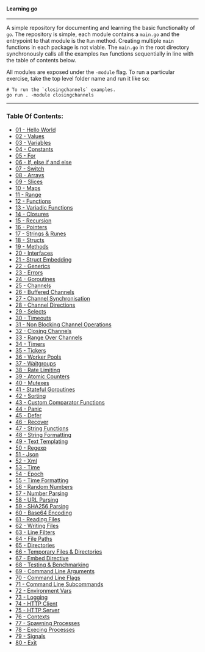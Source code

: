 #### Learning go

-----

A simple repository for documenting and learning the basic functionality of `go`.  The repository is simple,
each module contains a `main.go` and the entrypoint to that module is the `Run` method.  Creating multiple
`main` functions in each package is not viable.  The `main.go` in the root directory synchronously calls
all the examples `Run` functions sequentially in line with the table of contents below.

All modules are exposed under the `-module` flag.  To run a particular exercise, take the top level folder name
and run it like so:

```console
# To run the `closingchannels` examples.
go run . -module closingchannels
```

-----


### Table Of Contents:

* [01 - Hello World](helloworld/main.go)
* [02 - Values](values/main.go)
* [03 - Variables](variables/main.go)
* [04 - Constants](constants/main.go)
* [05 - For](forloop/main.go)
* [06 - If, else if and else](ifelse/main.go)
* [07 - Switch](switches/main.go)
* [08 - Arrays](arrays/main.go)
* [09 - Slices](slices/main.go)
* [10 - Maps](maps/main.go)
* [11 - Range](ranges/main.go)
* [12 - Functions](functions/main.go)
* [13 - Variadic Functions](variadicfunctions/main.go)
* [14 - Closures](closures/main.go)
* [15 - Recursion](recursion/main.go)
* [16 - Pointers](pointers/main.go)
* [17 - Strings & Runes](stringsrunes/main.go)
* [18 - Structs](structs/main.go)
* [19 - Methods](methods/main.go)
* [20 - Interfaces](interfaces/main.go)
* [21 - Struct Embedding](structembedding/main.go)
* [22 - Generics](generics/main.go)
* [23 - Errors](errors/main.go)
* [24 - Goroutines](goroutines/main.go)
* [25 - Channels](channels/main.go)
* [26 - Buffered Channels](bufferedchannels/main.go)
* [27 - Channel Synchronisation](channelsynchronisation/main.go)
* [28 - Channel Directions](channeldirections/main.go)
* [29 - Selects](selects/main.go)
* [30 - Timeouts](timeouts/main.go)
* [31 - Non Blocking Channel Operations](nonblockingchannelops/main.go)
* [32 - Closing Channels](closingchannels/main.go)
* [33 - Range Over Channels](rangeoverchannels/main.go)
* [34 - Timers](timers/main.go)
* [35 - Tickers](tickers/main.go)
* [36 - Worker Pools](workerpools/main.go)
* [37 - Waitgroups](waitgroups.go)
* [38 - Rate Limiting](ratelimiting/main.go)
* [39 - Atomic Counters](atomiccounters/main.go)
* [40 - Mutexes](mutexes/main.go)
* [41 - Stateful Goroutines](statefulgoroutines/main.go)
* [42 - Sorting](sorting/main.go)
* [43 - Custom Comparator Functions](sortingbyfunctions/main.go)
* [44 - Panic](panics/main.go)
* [45 - Defer](defers/main.go)
* [46 - Recover](recover/main.go)
* [47 - String Functions](stringfunctions/main.go)
* [48 - String Formatting](stringformatting/main.go)
* [49 - Text Templating](texttemplates/main.go)
* [50 - Regexp](regex/main.go)
* [51 - Json](json/main.go)
* [52 - Xml](xml/main.go)
* [53 - Time](time/main.go)
* [54 - Epoch](epoch/main.go)
* [55 - Time Formatting](timeformatting/main.go)
* [56 - Random Numbers](randomnumbers/main.go)
* [57 - Number Parsing](numberparsing/main.go)
* [58 - URL Parsing](urlparsing/main.go)
* [59 - SHA256 Parsing](sha256/main.go)
* [60 - Base64 Encoding](base64/main.go)
* [61 - Reading Files](readingfiles/main.go)
* [62 - Writing Files](writingfiles/main.go)
* [63 - Line Filters](linefilters/main.go)
* [64 - File Paths](filepaths/main.go)
* [65 - Directories](directories/main.go)
* [66 - Temporary Files & Directories](temporaryfiledirs/main.go)
* [67 - Embed Directive](embedding/main.go)
* [68 - Testing & Benchmarking](testingbenchmarking/main.go)
* [69 - Command Line Arguments](cli/main.go)
* [70 - Command Line Flags](clf/main.go)
* [71 - Command Line Subcommands](cls/main.go)
* [72 - Environment Vars](environment/main.go)
* [73 - Logging](logging/main.go)
* [74 - HTTP Client](httpclient/main.go)
* [75 - HTTP Server](httpserver/main.go)
* [76 - Contexts](contexts/main.go)
* [77 - Spawning Processes](spawningprocesses/main.go)
* [78 - Execing Processes](execingprocesses/main.go)
* [79 - Signals](signals/main.go)
* [80 - Exit](exit/main.go)
